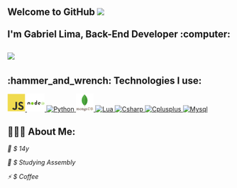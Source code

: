 <h2 align="left">
 <abc>
  <br> Welcome to GitHub <img src="https://user-images.githubusercontent.com/42378118/110234147-e3259600-7f4e-11eb-95be-0c4047144dea.gif" width="30"><br>
  <br> I'm Gabriel Lima, Back-End Developer :computer:<br>
  <br>
    <img src="https://user-images.githubusercontent.com/92191800/173620239-488926cf-9aea-4fd7-bc39-3944c07068a1.png" width="400">
 </abc>
</h2>

<h2 align="left">:hammer_and_wrench: Technologies I use:</h2>
<p align="left">
    <a href="https://developer.mozilla.org/en-US/docs/Web/JavaScript" target="_blank"> <img src="https://raw.githubusercontent.com/devicons/devicon/master/icons/javascript/javascript-original.svg" alt="javascript" width="40" height="40"/> </a>
      <a href="https://nodejs.org" target="_blank"> <img src="https://raw.githubusercontent.com/devicons/devicon/master/icons/nodejs/nodejs-original-wordmark.svg" alt="nodejs" width="40" height="40"/> </a>
  <a href="https://www.python.org/" target="-_blank"> <img src="https://cdn.jsdelivr.net/gh/devicons/devicon/icons/python/python-original-wordmark.svg" alt="Python" width="40" height="40"/> </a>
    <a href="https://www.mongodb.com/" target="_blank"> <img src="https://raw.githubusercontent.com/devicons/devicon/master/icons/mongodb/mongodb-original-wordmark.svg" alt="mongodb" width="40" height="40"/> </a>
  <a href="https://www.lua.org/" target="_blank"> <img src="https://cdn.jsdelivr.net/gh/devicons/devicon/icons/lua/lua-plain-wordmark.svg" alt="Lua" width="40" height="40" /> </a>
  <a href="https://docs.microsoft.com/dotnet/csharp/" target="_blank"> <img src="https://cdn.jsdelivr.net/gh/devicons/devicon/icons/csharp/csharp-original.svg" alt="Csharp" width="40" height="40"/> </a>
  <a href="https://docs.microsoft.com/cpp/?view=msvc-170" target="_blank"> <img src="https://cdn.jsdelivr.net/gh/devicons/devicon/icons/cplusplus/cplusplus-original.svg" alt="Cplusplus" width="40" height="40"/> </a>
<a href="https://www.mysql.com/" target="_blank"> <img src="https://cdn.jsdelivr.net/gh/devicons/devicon/icons/mysql/mysql-original-wordmark.svg" alt="Mysql" width="40" height="40"/> </a>
  
<h2 align="left">👨🏻‍💻 About Me:</h2>
  
_🧑 $ 14y_

_📖 $ Studying Assembly_

_⚡ $ Coffee_
